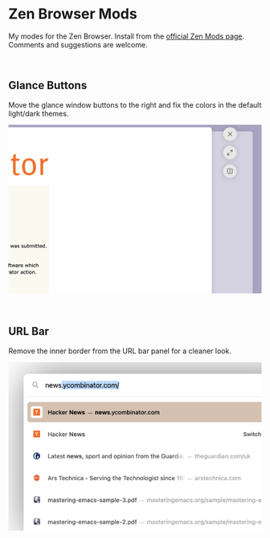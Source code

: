 # Zen Browser Mods

My modes for the Zen Browser. Install from the [official Zen Mods page](https://zen-browser.app/mods).  
Comments and suggestions are welcome.

<br>

## Glance Buttons

Move the glance window buttons to the right and fix the colors in the default light/dark themes.

![screenshot](./glance-buttons/screenshot.png)

<br>

## URL Bar

Remove the inner border from the URL bar panel for a cleaner look.

![screenshot](./urlbar/screenshot.png)
